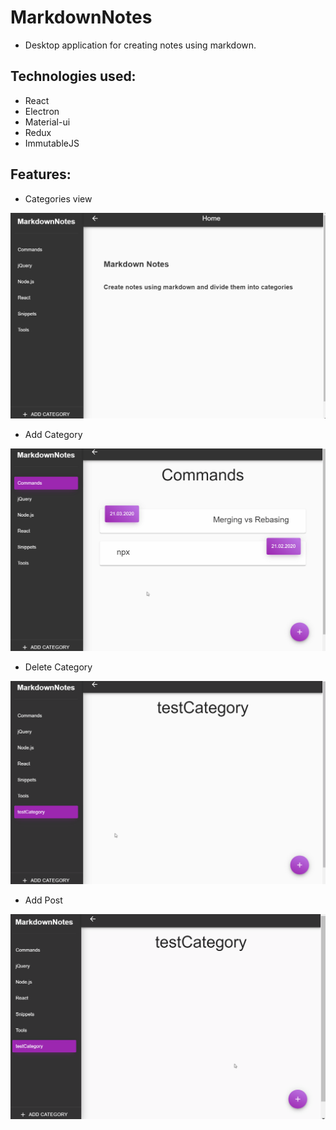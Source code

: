 # MarkdownNotes

- Desktop application for creating notes using markdown.

## Technologies used:

- React
- Electron
- Material-ui
- Redux
- ImmutableJS

## Features:

- Categories view

![categories view](./readme_assets/main_view.gif)

- Add Category

![Add category](./readme_assets/add_category.gif)

- Delete Category

![Add category](./readme_assets/delete_category.gif)

- Add Post

![Add category](./readme_assets/add_post.gif)
